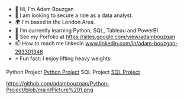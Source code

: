 - 👋 Hi, I’m Adam Bouzgan
- 👀 I am looking to secure a role as a data analyst.
- 🌍 I'm based in the London Area.
- 🌱 I’m currently learning Python, SQL, Tableau and PowerBI.
- 💞️ See my Porfolio at https://sites.google.com/view/adambouzgan
- 📫 How to reach me linkedin www.linkedin.com/in/adam-bouzgan-293301346
- ⚡ Fun fact: I enjoy lifting heavy weights.

<!---
adambouzgan/adambouzgan is a ✨ special ✨ repository because its `README.md` (this file) appears on your GitHub profile.
You can click the Preview link to take a look at your changes.
--->

Python Project <a href="https://github.com/adambouzgan/Python-Project" target="_blank">Python Project</a>
SQL Project <a href="https://readme.com/" target="_blank">SQL Project</a>

https://github.com/adambouzgan/Python-Project/blob/main/Picture%201.png
